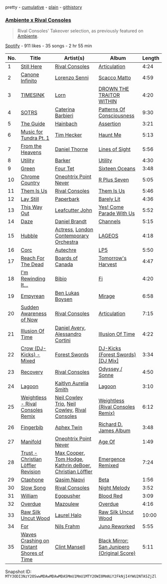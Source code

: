 pretty - [cumulative](/playlists/cumulative/37i9dQZF1DWZm3R48QXZjZ.md) - [plain](/playlists/plain/37i9dQZF1DWZm3R48QXZjZ) - [githistory](https://github.githistory.xyz/mackorone/spotify-playlist-archive/blob/main/playlists/plain/37i9dQZF1DWZm3R48QXZjZ)

### [Ambiente x Rival Consoles](https://open.spotify.com/playlist/37i9dQZF1DWZm3R48QXZjZ)

> Rival Consoles' Takeover selection, as previously featured on <a href="spotify:user:spotify:playlist:37i9dQZF1DX9c7yCloFHHL">Ambiente</a>.

[Spotify](https://open.spotify.com/user/spotify) - 911 likes - 35 songs - 2 hr 55 min

| No. | Title | Artist(s) | Album | Length |
|---|---|---|---|---|
| 1 | [Still Here](https://open.spotify.com/track/5i9RMw9uBXCKrYKHhLJfmK) | [Rival Consoles](https://open.spotify.com/artist/05lIUgmmsmTX2N9dCKc8rC) | [Articulation](https://open.spotify.com/album/6gcAUc2LUZfbHwZZJLgvtm) | 4:24 |
| 2 | [Canone Infinito](https://open.spotify.com/track/4rbLiyMabI4JhlLeXqb5ps) | [Lorenzo Senni](https://open.spotify.com/artist/7mKwhB3UiepqzM946jBOyi) | [Scacco Matto](https://open.spotify.com/album/2vgQwkBwLcdwdwvQecpp1p) | 4:59 |
| 3 | [TIMESINK](https://open.spotify.com/track/1jyUQ0SnlsNUNHNT8BVG0G) | [Lorn](https://open.spotify.com/artist/1PmVyfIR9KtCxbHWuga8E5) | [DROWN THE TRAITOR WITHIN](https://open.spotify.com/album/2uklDAcvToQNqI00RHVL6M) | 4:20 |
| 4 | [SOTRS](https://open.spotify.com/track/2FlB3fJcGaohJORO93cNWv) | [Caterina Barbieri](https://open.spotify.com/artist/61WgG5fz5ilJrMne7tE1zu) | [Patterns Of Consciousness](https://open.spotify.com/album/0NzTh2r6EOk9JDWkRHkeYS) | 9:30 |
| 5 | [The Guide](https://open.spotify.com/track/1ygEMNaHlMwIXHfcOF53Sb) | [Hainbach](https://open.spotify.com/artist/3FlXXv8lfSt3ZWk9epMxe7) | [Assertion](https://open.spotify.com/album/3tDxBz2Gn23X8lPHPMNIsz) | 3:21 |
| 6 | [Music for Tundra Pt\. 1](https://open.spotify.com/track/1ysqPoEiWjLvJeIW47gwqw) | [Tim Hecker](https://open.spotify.com/artist/1qiwaJwjKod5WhcYZ76O1B) | [Haunt Me](https://open.spotify.com/album/5MZRB9G4snRWIG0otfxJYq) | 5:13 |
| 7 | [From the Heavens](https://open.spotify.com/track/2ugD2O4EfALaSNBDBAtHvN) | [Daniel Thorne](https://open.spotify.com/artist/09FKyu3X3nWAQDfidfHPyu) | [Lines of Sight](https://open.spotify.com/album/7rEd0GMzKa0P1Qqju9Emk9) | 5:56 |
| 8 | [Utility](https://open.spotify.com/track/0BuobeiCWrKv0OPKngNSHK) | [Barker](https://open.spotify.com/artist/3LEGPWdr7sarYtf2u0ETWN) | [Utility](https://open.spotify.com/album/5F3YJdIjGHhnUVuD96G1mz) | 4:30 |
| 9 | [Green](https://open.spotify.com/track/4EcQ8GHyJGLw45jkA9SzmD) | [Four Tet](https://open.spotify.com/artist/7Eu1txygG6nJttLHbZdQOh) | [Sixteen Oceans](https://open.spotify.com/album/5gIa8hTQGPwVeNYjDwrraZ) | 3:48 |
| 10 | [Chrome Country](https://open.spotify.com/track/4TBVy5cFYGmK5BA3rdMGEQ) | [Oneohtrix Point Never](https://open.spotify.com/artist/2wPDbhaGXCqROrVmwDdCrK) | [R Plus Seven](https://open.spotify.com/album/0p7nH5bz0pWBor10osUBuD) | 5:05 |
| 11 | [Them Is Us](https://open.spotify.com/track/7sRMepOClh09cgoSE0Qhts) | [Rival Consoles](https://open.spotify.com/artist/05lIUgmmsmTX2N9dCKc8rC) | [Them Is Us](https://open.spotify.com/album/0A5tpZdGyDhKBGt5XYgVaM) | 5:46 |
| 12 | [Lay Still](https://open.spotify.com/track/7LyEwubfOT9eVXbJH4R2ja) | [Paperbark](https://open.spotify.com/artist/3pgvcz2Ua5wsu4qnlunvqC) | [Barely Lit](https://open.spotify.com/album/6r40EshRMF0JXVuSHxHVyf) | 4:36 |
| 13 | [This Way Out](https://open.spotify.com/track/1xHd8bOVl1JWg2V1zk361d) | [Leafcutter John](https://open.spotify.com/artist/1CJCThhtbSHWSihjWWRY9r) | [Yes! Come Parade With Us](https://open.spotify.com/album/0DGVDqsHo3NiZk59BnkMMz) | 5:52 |
| 14 | [Daze](https://open.spotify.com/track/38gaecmwA7ktNL6gs8JANI) | [Daniel Brandt](https://open.spotify.com/artist/4OJgcDY2LiSjD0rKNygzH7) | [Channels](https://open.spotify.com/album/2Z0ZJCzztQypHL27aLgfKJ) | 5:15 |
| 15 | [Hubble](https://open.spotify.com/track/0SxrRiPi9jqOhISdjBelfU) | [Actress](https://open.spotify.com/artist/3bg5rmICvmA8dmYVAdKGYH), [London Contemporary Orchestra](https://open.spotify.com/artist/1Uw2tN8RWQAKO3jtsqIJ8M) | [LAGEOS](https://open.spotify.com/album/45jLFyHIZIXWB8cKlXUTn9) | 4:18 |
| 16 | [Corc](https://open.spotify.com/track/6AyBDeZwVK9K0aX4tB9Tjw) | [Autechre](https://open.spotify.com/artist/6WH1V41LwGDGmlPUhSZLHO) | [LP5](https://open.spotify.com/album/5TiPpuwLSWSJl98yTyE8BK) | 5:50 |
| 17 | [Reach For The Dead](https://open.spotify.com/track/6ngx6PjG5Gy2y1WJl3epZQ) | [Boards of Canada](https://open.spotify.com/artist/2VAvhf61GgLYmC6C8anyX1) | [Tomorrow's Harvest](https://open.spotify.com/album/07Ckd8KDDxcbY5iUXjhuex) | 4:47 |
| 18 | [I'm Rewinding It…](https://open.spotify.com/track/4h0pX043FRTaubTu9L6RKW) | [Bibio](https://open.spotify.com/artist/0qzzGu8qpbXYpzgV52wOFT) | [Fi](https://open.spotify.com/album/6Je7ukOVu596v6B8UyGfF7) | 4:20 |
| 19 | [Empyrean](https://open.spotify.com/track/19ce8PwQIVRLeQZJZJeRcN) | [Ben Lukas Boysen](https://open.spotify.com/artist/0lYoJnsYMVaAitj1pZVqER) | [Mirage](https://open.spotify.com/album/6cDsArOrAhLmf6zDWEdRjQ) | 6:58 |
| 20 | [Sudden Awareness of Now](https://open.spotify.com/track/5JRxI8vQjnsbb2kRtHOGVj) | [Rival Consoles](https://open.spotify.com/artist/05lIUgmmsmTX2N9dCKc8rC) | [Articulation](https://open.spotify.com/album/6gcAUc2LUZfbHwZZJLgvtm) | 7:15 |
| 21 | [Illusion Of Time](https://open.spotify.com/track/02svSerh4F5X5Fn3rdnd93) | [Daniel Avery](https://open.spotify.com/artist/1EULJuDFWpZ9xg4YwtUGGt), [Alessandro Cortini](https://open.spotify.com/artist/6cGVZq9WhCCRkTnn4cJYOg) | [Illusion Of Time](https://open.spotify.com/album/60zljcyghRa4eCzf8nxeJU) | 4:22 |
| 22 | [Crow \(DJ\-Kicks\) \- Mixed](https://open.spotify.com/track/4s5zfEwFuufmA9KLDHF8ft) | [Forest Swords](https://open.spotify.com/artist/2VarlUiM6Lw0SA7BvwVPRP) | [DJ\-Kicks \(Forest Swords\) \[DJ Mix\]](https://open.spotify.com/album/3YCh0CPUNvjvnuaJ459MZv) | 3:34 |
| 23 | [Recovery](https://open.spotify.com/track/0vp09QgBhShrQOL2w7P8k4) | [Rival Consoles](https://open.spotify.com/artist/05lIUgmmsmTX2N9dCKc8rC) | [Odyssey / Sonne](https://open.spotify.com/album/474YduzMbDFNBzYBJNXdQp) | 4:50 |
| 24 | [Lagoon](https://open.spotify.com/track/7h3fADIo9z6MwCxLT58CdE) | [Kaitlyn Aurelia Smith](https://open.spotify.com/artist/6P86FLVAK4sxu8OhyQJBvH) | [Lagoon](https://open.spotify.com/album/6kEm4Ub7negA6DHkAz7CBv) | 3:10 |
| 25 | [Weightless \- Rival Consoles Remix](https://open.spotify.com/track/45b5fAvIFHBWmEcBGytul1) | [Neil Cowley Trio](https://open.spotify.com/artist/1aHiF3ESIMQtH7PGzhi6fl), [Neil Cowley](https://open.spotify.com/artist/3jrpFxybBbCCh7EGCXMfdB), [Rival Consoles](https://open.spotify.com/artist/05lIUgmmsmTX2N9dCKc8rC) | [Weightless \(Rival Consoles Remix\)](https://open.spotify.com/album/6WeQazuU3BCzt5TyzwhgNE) | 6:12 |
| 26 | [Fingerbib](https://open.spotify.com/track/2hcywxHZcxmX27lX5qm8MT) | [Aphex Twin](https://open.spotify.com/artist/6kBDZFXuLrZgHnvmPu9NsG) | [Richard D\. James Album](https://open.spotify.com/album/77Lae5VorRCNpgZFMW8yRO) | 3:48 |
| 27 | [Manifold](https://open.spotify.com/track/7FQSfVFsTIeSUyab9lIumg) | [Oneohtrix Point Never](https://open.spotify.com/artist/2wPDbhaGXCqROrVmwDdCrK) | [Age Of](https://open.spotify.com/album/5mE5Zrd833tgobmFLbGmtJ) | 1:49 |
| 28 | [Trust \- Christian Löffler Revision](https://open.spotify.com/track/51jSirAIeWBDxfkL85RMlD) | [Max Cooper](https://open.spotify.com/artist/0WSSKmoRbxqLf3MnXInQ2J), [Tom Hodge](https://open.spotify.com/artist/3cHyQs5f4NsAP4LI61G4TO), [Kathrin deBoer](https://open.spotify.com/artist/70s4WJVviwkQ1SnqPFEppX), [Christian Löffler](https://open.spotify.com/artist/3tSvlEzeDnVbQJBTkIA6nO) | [Emergence Remixed](https://open.spotify.com/album/1XQPQWSLuAUxsNcNSro1su) | 7:24 |
| 29 | [Ctaphone](https://open.spotify.com/track/5FPOoqExugnGC57B5TZY61) | [Qasim Naqvi](https://open.spotify.com/artist/3HMjcIM1vwBifTgdYZlv6D) | [Beta](https://open.spotify.com/album/3ruQdP44vqvNnDr79SfO18) | 1:56 |
| 30 | [Slow Song](https://open.spotify.com/track/7hSrAinxgVAL8qXMHoGhrO) | [Rival Consoles](https://open.spotify.com/artist/05lIUgmmsmTX2N9dCKc8rC) | [Night Melody](https://open.spotify.com/album/7EwmcaFfNHi29SkB6fmD6J) | 3:52 |
| 31 | [William](https://open.spotify.com/track/7hmRVm991Mczgc6CSE6Fej) | [Egopusher](https://open.spotify.com/artist/6OyLCLGxOLOnQK1MrXBVuz) | [Blood Red](https://open.spotify.com/album/1c0k0WseyrnFZtHx449TZv) | 3:09 |
| 32 | [Overdue](https://open.spotify.com/track/0qBzyXANW15rYzdZRjjd8C) | [Mazoulew](https://open.spotify.com/artist/2FXIGKBu3oLpuZkXq6bMgj) | [Overdue](https://open.spotify.com/album/5HIOR3hzo17g7Cfr5vWwN4) | 4:16 |
| 33 | [Raw Silk Uncut Wood](https://open.spotify.com/track/5wVB3rkTxCGLV9xBj0GGAl) | [Laurel Halo](https://open.spotify.com/artist/0sRVVDpgF2sKzPBkDszzUl) | [Raw Silk Uncut Wood](https://open.spotify.com/album/2dsRjDCYTJeqoQXuc8ZRjY) | 10:00 |
| 34 | [For](https://open.spotify.com/track/0IDI8ZcmxV1HRaYmWKB85F) | [Nils Frahm](https://open.spotify.com/artist/5gqhueRUZEa7VDnQt4HODp) | [Juno Reworked](https://open.spotify.com/album/7xD39MzGNWnNllzUKEwr8o) | 5:55 |
| 35 | [Waves Crashing on Distant Shores of Time](https://open.spotify.com/track/2lpkRgBi1D7juwRLXs5xhR) | [Clint Mansell](https://open.spotify.com/artist/01xiB0IlXMXy3wrrotgDnU) | [Black Mirror: San Junipero \(Original Score\)](https://open.spotify.com/album/7HDVDHR93EkfLnt2nZ4bjy) | 5:11 |

Snapshot ID: `MTY3ODI3NzY2OSwwMDAwMDAwMDA5MmU1MmU1MTY2OWI0MmNiY2FkNjI4YWU2NTA5ZjZl`
